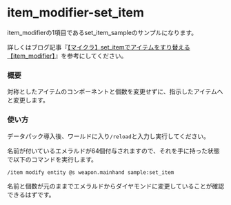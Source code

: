# item_modifier-set_item
item_modifierの1項目であるset_item_sampleのサンプルになります。

詳しくはブログ記事『[【マイクラ】set_itemでアイテムをすり替える【item_modifier】](https://natsumake.com/item_modifier-set_item/)』を参考にしてください。

<h3>概要</h3>
対称としたアイテムのコンポーネントと個数を変更せずに、指示したアイテムへと変更します。

<h3>使い方</h3>

データパック導入後、ワールドに入り```/reload```と入力し実行してください。

名前が付いているエメラルドが64個付与されますので、それを手に持った状態で以下のコマンドを実行します。

```copy
/item modify entity @s weapon.mainhand sample:set_item
```

名前と個数が元のままでエメラルドからダイヤモンドに変更していることが確認できるはずです。
